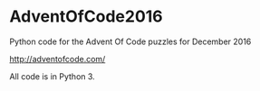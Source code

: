 # AdventOfCode2016
Python code for the Advent Of Code puzzles for December 2016


http://adventofcode.com/

All code is in Python 3.

